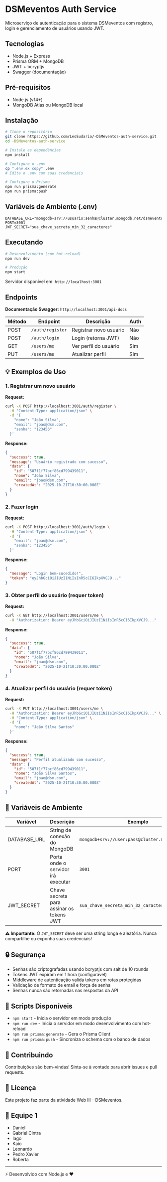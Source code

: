 # DSMeventos Auth Service

Microserviço de autenticação para o sistema DSMeventos com registro, login e gerenciamento de usuários usando JWT.

## Tecnologias

- Node.js + Express
- Prisma ORM + MongoDB
- JWT + bcryptjs
- Swagger (documentação)

## Pré-requisitos

- Node.js (v14+)
- MongoDB Atlas ou MongoDB local

## Instalação

```bash
# Clone o repositório
git clone https://github.com/LeoSudario/-DSMeventos-auth-service.git
cd -DSMeventos-auth-service

# Instale as dependências
npm install

# Configure o .env
cp ".env.ex copy" .env
# Edite o .env com suas credenciais

# Configure o Prisma
npm run prisma:generate
npm run prisma:push
```

## Variáveis de Ambiente (.env)

```env
DATABASE_URL="mongodb+srv://usuario:senha@cluster.mongodb.net/dsmeventos"
PORT=3001
JWT_SECRET="sua_chave_secreta_min_32_caracteres"
```

## Executando

```bash
# Desenvolvimento (com hot-reload)
npm run dev

# Produção
npm start
```

Servidor disponível em: `http://localhost:3001`

## Endpoints

**Documentação Swagger:** `http://localhost:3001/api-docs`


| Método | Endpoint         | Descrição             | Auth |
| ------- | ---------------- | ----------------------- | ---- |
| POST    | `/auth/register` | Registrar novo usuário | Não |
| POST    | `/auth/login`    | Login (retorna JWT)     | Não |
| GET     | `/users/me`      | Ver perfil do usuário  | Sim  |
| PUT     | `/users/me`      | Atualizar perfil        | Sim  |

## 💡 Exemplos de Uso

### 1. Registrar um novo usuário

**Request:**

```bash
curl -X POST http://localhost:3001/auth/register \
  -H "Content-Type: application/json" \
  -d '{
    "nome": "João Silva",
    "email": "joao@dsm.com",
    "senha": "123456"
  }'
```

**Response:**

```json
{
  "success": true,
  "message": "Usuário registrado com sucesso",
  "data": {
    "id": "507f1f77bcf86cd799439011",
    "nome": "João Silva",
    "email": "joao@dsm.com",
    "createdAt": "2025-10-21T10:30:00.000Z"
  }
}
```

### 2. Fazer login

**Request:**

```bash
curl -X POST http://localhost:3001/auth/login \
  -H "Content-Type: application/json" \
  -d '{
    "email": "joao@dsm.com",
    "senha": "123456"
  }'
```

**Response:**

```json
{
  "message": "Login bem-sucedido!",
  "token": "eyJhbGciOiJIUzI1NiIsInR5cCI6IkpXVCJ9..."
}
```

### 3. Obter perfil do usuário (requer token)

**Request:**

```bash
curl -X GET http://localhost:3001/users/me \
  -H "Authorization: Bearer eyJhbGciOiJIUzI1NiIsInR5cCI6IkpXVCJ9..."
```

**Response:**

```json
{
  "success": true,
  "data": {
    "id": "507f1f77bcf86cd799439011",
    "nome": "João Silva",
    "email": "joao@dsm.com",
    "createdAt": "2025-10-21T10:30:00.000Z"
  }
}
```

### 4. Atualizar perfil do usuário (requer token)

**Request:**

```bash
curl -X PUT http://localhost:3001/users/me \
  -H "Authorization: Bearer eyJhbGciOiJIUzI1NiIsInR5cCI6IkpXVCJ9..." \
  -H "Content-Type: application/json" \
  -d '{
    "nome": "João Silva Santos"
  }'
```

**Response:**

```json
{
  "success": true,
  "message": "Perfil atualizado com sucesso",
  "data": {
    "id": "507f1f77bcf86cd799439011",
    "nome": "João Silva Santos",
    "email": "joao@dsm.com",
    "createdAt": "2025-10-21T10:30:00.000Z"
  }
}
```

## 🔐 Variáveis de Ambiente


| Variável    | Descrição                              | Exemplo                                          |
| ------------ | ---------------------------------------- | ------------------------------------------------ |
| DATABASE_URL | String de conexão do MongoDB            | `mongodb+srv://user:pass@cluster.mongodb.net/db` |
| PORT         | Porta onde o servidor irá executar      | `3001`                                           |
| JWT_SECRET   | Chave secreta para assinar os tokens JWT | `sua_chave_secreta_min_32_caracteres`            |

**⚠️ Importante:** O `JWT_SECRET` deve ser uma string longa e aleatória. Nunca compartilhe ou exponha suas credenciais!

## 🔒 Segurança

- Senhas são criptografadas usando bcryptjs com salt de 10 rounds
- Tokens JWT expiram em 1 hora (configurável)
- Middleware de autenticação valida tokens em rotas protegidas
- Validação de formato de email e força de senha
- Senhas nunca são retornadas nas respostas da API

## 📝 Scripts Disponíveis

- `npm start` - Inicia o servidor em modo produção
- `npm run dev` - Inicia o servidor em modo desenvolvimento com hot-reload
- `npm run prisma:generate` - Gera o Prisma Client
- `npm run prisma:push` - Sincroniza o schema com o banco de dados

## 🤝 Contribuindo

Contribuições são bem-vindas! Sinta-se à vontade para abrir issues e pull requests.

## 📄 Licença

Este projeto faz parte da atividade Web III - DSMeventos.

## 👥 Equipe 1

- Daniel
- Gabriel Cintra
- Iago
- Kaio
- Leonardo
- Pedro Xavier
- Roberta

---

⚡ Desenvolvido com Node.js e ❤️
